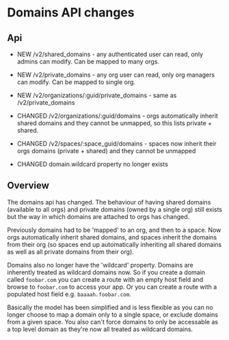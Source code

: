 # Domains API changes

## Api

* NEW /v2/shared_domains - any authenticated user can read, only admins can
modify. Can be mapped to many orgs.

* NEW /v2/private_domains - any org user can read, only org managers can modify.
Can be mapped to single org.

* NEW /v2/organizations/:guid/private_domains - same as /v2/private_domains

* CHANGED /v2/organizations/:guid/domains - orgs automatically inherit shared
domains and they cannot be unmapped, so this lists private + shared.

* CHANGED /v2/spaces/:space_guid/domains - spaces now inherit their orgs domains
(private + shared) and they cannot be unmapped

* CHANGED domain.wildcard property no longer exists

## Overview

The domains api has changed. The behaviour of having shared domains (available to all orgs) and private domains (owned by a single org) still exists but the way in which domains are attached to orgs has changed.

Previously domains had to be 'mapped' to an org, and then to a space. Now orgs automatically inherit shared domains, and spaces inherit the domains from their org (so spaces end up automatically inheriting all shared domains as well as all private domains from their org).

Domains also no longer have the 'wildcard' property. Domains are inherently treated as wildcard domains now. So if you create a domain called ```foobar.com``` you can create a route with an empty host field and browse to ```foobar.com``` to access your app. Or you can create a route with a populated host field e.g. ```baaaah.foobar.com```.

Basically the model has been simplified and is less flexible as you can no longer choose to map a domain only to a single space, or exclude domains from a given space. You also can't force domains to only be accessable as a top level domain as they're now all treated as wildcard domains.
